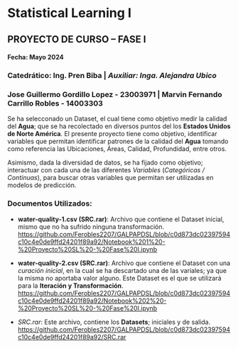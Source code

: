 # Statistical Learning I
## **PROYECTO DE CURSO – FASE I**

#### Fecha: Mayo 2024

### **Catedrático:** Ing. Pren Biba | *Auxiliar: Inga. Alejandra Ubico*

### **Jose Guillermo Gordillo Lopez -  23003971** | Marvin Fernando Carrillo Robles - 14003303


Se ha selecconado un Dataset, el cual tiene como objetivo medir la calidad del **Agua**; que se ha recolectado en diversos puntos del los **Estados Unidos de Norte América**. El presente proyecto tiene como objetivo, identificar variables que permitan identificar patrones de la calidad del **Agua** tomando como referencia las Ubicaciones, Áreas, Calidad, Profundidad, entre otros. 

Asimismo, dada la diversidad de datos, se ha fijado como objetivo; interactuar con cada una de las diferentes *Variables* (*Categóricas / Continuas*), para buscar otras variables que permitan ser utilizadas en modelos de predicción.

### Documentos Utilizados:

- **water-quality-1.csv (SRC.rar)**: Archivo que contiene el Dataset inicial, mismo que no ha sufrido ninguna transformación. https://github.com/Ferobles2207/GALPAPDSL/blob/c0d873dc02397594c10c4e0de9ffd24201f89a92/Notebook%201%20-%20Proyecto%20SL%20-%20Fase%20I.ipynb
  
- **water-quality-2.csv (SRC.rar)**: Archivo que contiene el Dataset con una *curación inicial*, en la cual se ha descartado una de las variales; ya que la misma no aportaba valor alguno. Este Dataset es el que se utilizará para la **Iteración y Transformación**. https://github.com/Ferobles2207/GALPAPDSL/blob/c0d873dc02397594c10c4e0de9ffd24201f89a92/Notebook%202%20-%20Proyecto%20SL%20-%20Fase%20I.ipynb

-   *SRC.rar*: Este archivo, contiene los **Datasets**; iniciales y de salida. https://github.com/Ferobles2207/GALPAPDSL/blob/c0d873dc02397594c10c4e0de9ffd24201f89a92/SRC.rar
